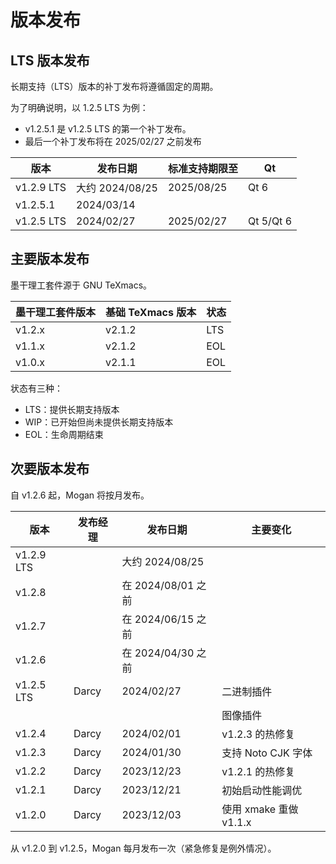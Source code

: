 # 版本发布
## LTS 版本发布
长期支持（LTS）版本的补丁发布将遵循固定的周期。

为了明确说明，以 1.2.5 LTS 为例：
+ v1.2.5.1 是 v1.2.5 LTS 的第一个补丁发布。
+ 最后一个补丁发布将在 2025/02/27 之前发布

| 版本 | 发布日期 | 标准支持期限至 | Qt |
|------------|------------|------------|---|
| v1.2.9 LTS | 大约 2024/08/25 | 2025/08/25 | Qt 6 |
| v1.2.5.1 | 2024/03/14 | |
| v1.2.5 LTS | 2024/02/27 | 2025/02/27 | Qt 5/Qt 6 |

## 主要版本发布
墨干理工套件源于 GNU TeXmacs。

| 墨干理工套件版本 | 基础 TeXmacs 版本 | 状态 |
|--------|-----------|-----|
| v1.2.x | v2.1.2 | LTS |
| v1.1.x | v2.1.2 | EOL |
| v1.0.x | v2.1.1 | EOL |

状态有三种：
+ LTS：提供长期支持版本
+ WIP：已开始但尚未提供长期支持版本
+ EOL：生命周期结束

## 次要版本发布
自 v1.2.6 起，Mogan 将按月发布。

| 版本 | 发布经理 | 发布日期 | 主要变化 |
|--------|---|--------------|----------------|
| v1.2.9 LTS | | 大约 2024/08/25 | |
| v1.2.8 | | 在 2024/08/01 之前 | |
| v1.2.7 | | 在 2024/06/15 之前 | |
| v1.2.6 | | 在 2024/04/30 之前 | |
| v1.2.5 LTS | Darcy | 2024/02/27 | 二进制插件 |
| |  |  | 图像插件 |
| v1.2.4 | Darcy | 2024/02/01 | v1.2.3 的热修复 |
| v1.2.3 | Darcy | 2024/01/30 | 支持 Noto CJK 字体 |
| v1.2.2 | Darcy | 2023/12/23 | v1.2.1 的热修复 |
| v1.2.1 | Darcy | 2023/12/21 | 初始启动性能调优 |
| v1.2.0 | Darcy | 2023/12/03 | 使用 xmake 重做 v1.1.x |

从 v1.2.0 到 v1.2.5，Mogan 每月发布一次（紧急修复是例外情况）。